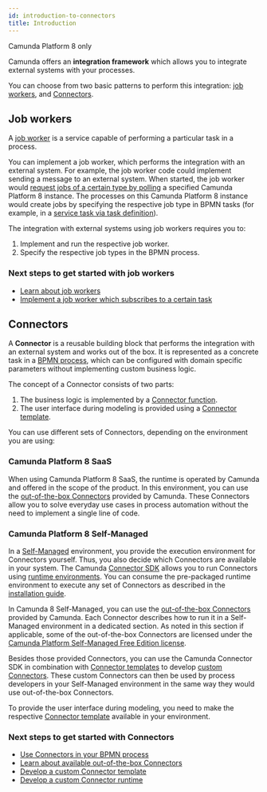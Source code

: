```yaml
---
id: introduction-to-connectors
title: Introduction
---
```


<span class="badge badge--cloud">Camunda Platform 8 only</span>

Camunda offers an **integration framework** which allows you to integrate external systems with your processes.

You can choose from two basic patterns to perform this integration: [job workers](#job-workers), and [Connectors](#connectors).

## Job workers

A [job worker](../concepts/job-workers.md) is a service capable of performing a particular task in a process.

You can implement a job worker, which performs the integration with an external system. For example, the job worker code could implement sending a message to an external system. When started, the job worker would [request jobs of a certain type by polling](../concepts/job-workers.md#long-polling) a specified Camunda Platform 8 instance. The processes on this Camunda Platform 8 instance would create jobs by specifying the respective job type in BPMN tasks (for example, in a [service task via task definition](../../modeler/bpmn/service-tasks#task-definition)).

The integration with external systems using job workers requires you to:

1. Implement and run the respective job worker.
2. Specify the respective job types in the BPMN process.

### Next steps to get started with job workers

- [Learn about job workers](../concepts/job-workers.md)
- [Implement a job worker which subscribes to a certain task](../../best-practices/development/connecting-the-workflow-engine-with-your-world#subscribing-to-tasks-using-a-job-worker)

## Connectors

A **Connector** is a reusable building block that performs the integration with an external system and works out of the box. It is represented as a concrete task in a [BPMN process](../concepts/processes.md), which can be configured with domain specific parameters without implementing custom business logic.

The concept of a Connector consists of two parts:

1. The business logic is implemented by a [Connector function](./connectors/custom-built-connectors/connector-sdk.md#runtime-logic).
2. The user interface during modeling is provided using a [Connector template](./connectors/custom-built-connectors/connector-templates.md).

You can use different sets of Connectors, depending on the environment you are using:

### Camunda Platform 8 SaaS

When using Camunda Platform 8 SaaS, the runtime is operated by Camunda and offered in the scope of the product. In this environment, you can use the [out-of-the-box Connectors](./connectors/out-of-the-box-connectors/available-connectors-overview.md) provided by Camunda. These Connectors allow you to solve everyday use cases in process automation without the need to implement a single line of code.

### Camunda Platform 8 Self-Managed

In a [Self-Managed](/self-managed/about-self-managed.md) environment, you provide the execution environment for Connectors yourself. Thus, you also decide which Connectors are available in your system.
The Camunda [Connector SDK](./connectors/custom-built-connectors/connector-sdk.md) allows you to run Connectors using [runtime environments](./connectors/custom-built-connectors/connector-sdk.md#runtime-environments).
You can consume the pre-packaged runtime environment to execute any set of Connectors as described in the [installation guide](/self-managed/platform-deployment/overview.md).

In Camunda 8 Self-Managed, you can use the [out-of-the-box Connectors](./connectors/out-of-the-box-connectors/available-connectors-overview.md) provided by Camunda. Each Connector describes how to run it in a Self-Managed environment in a dedicated section.
As noted in this section if applicable, some of the out-of-the-box Connectors are licensed under the [Camunda Platform Self-Managed Free Edition license](https://camunda.com/legal/terms/cloud-terms-and-conditions/camunda-cloud-self-managed-free-edition-terms/).

Besides those provided Connectors, you can use the Camunda Connector SDK in combination with [Connector templates](./connectors/custom-built-connectors/connector-templates.md) to develop [custom Connectors](./connectors/custom-built-connectors/connector-sdk.md#creating-a-custom-connector).
These custom Connectors can then be used by process developers in your Self-Managed environment in the same way they would use out-of-the-box Connectors.

To provide the user interface during modeling, you need to make the respective [Connector template](./connectors/custom-built-connectors/connector-templates.md#providing-and-using-connector-templates) available in your environment.

### Next steps to get started with Connectors

- [Use Connectors in your BPMN process](./connectors/use-connectors.md)
- [Learn about available out-of-the-box Connectors](./connectors/out-of-the-box-connectors/available-connectors-overview.md)
- [Develop a custom Connector template](./connectors/custom-built-connectors/connector-templates.md)
- [Develop a custom Connector runtime](./connectors/custom-built-connectors/connector-sdk.md)
